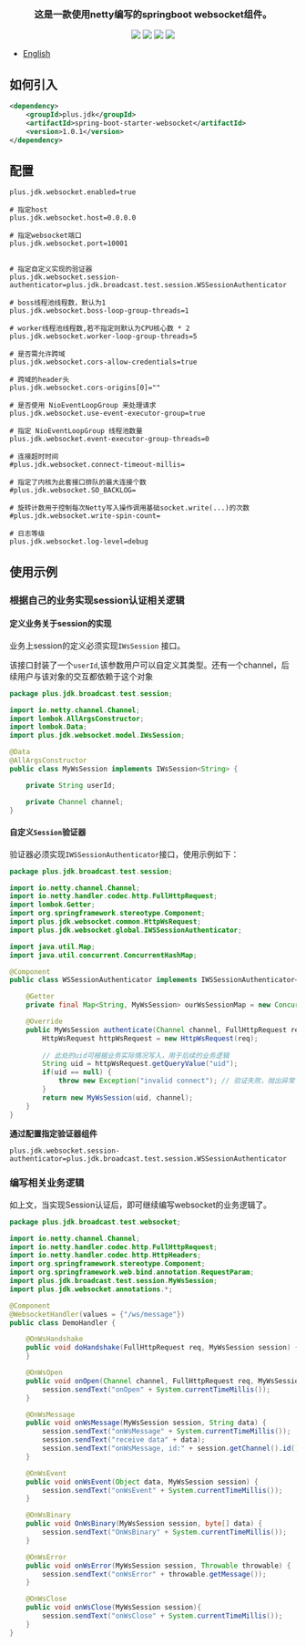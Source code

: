 
<h3 align="center">这是一款使用netty编写的springboot websocket组件。</h3>
<p align="center">
    <a href="https://github.com/JDK-Plus/spring-boot-starter-websocket/blob/master/LICENSE"><img src="https://img.shields.io/github/license/JDK-Plus/spring-boot-starter-websocket.svg" /></a>
    <a href="https://github.com/JDK-Plus/spring-boot-starter-websocket/releases"><img src="https://img.shields.io/github/release/JDK-Plus/spring-boot-starter-websocket.svg" /></a>
    <a href="https://github.com/JDK-Plus/spring-boot-starter-websocket/stargazers"><img src="https://img.shields.io/github/stars/JDK-Plus/spring-boot-starter-websocket.svg" /></a>
    <a href="https://github.com/JDK-Plus/spring-boot-starter-websocket/network/members"><img src="https://img.shields.io/github/forks/JDK-Plus/spring-boot-starter-websocket.svg" /></a>
</p>


- [English](README-CN.md)


## 如何引入

```xml
<dependency>
    <groupId>plus.jdk</groupId>
    <artifactId>spring-boot-starter-websocket</artifactId>
    <version>1.0.1</version>
</dependency>
```
## 配置

```
plus.jdk.websocket.enabled=true

# 指定host
plus.jdk.websocket.host=0.0.0.0

# 指定websocket端口
plus.jdk.websocket.port=10001


# 指定自定义实现的验证器
plus.jdk.websocket.session-authenticator=plus.jdk.broadcast.test.session.WSSessionAuthenticator

# boss线程池线程数，默认为1
plus.jdk.websocket.boss-loop-group-threads=1

# worker线程池线程数,若不指定则默认为CPU核心数 * 2
plus.jdk.websocket.worker-loop-group-threads=5

# 是否需允许跨域
plus.jdk.websocket.cors-allow-credentials=true

# 跨域的header头
plus.jdk.websocket.cors-origins[0]=""

# 是否使用 NioEventLoopGroup 来处理请求
plus.jdk.websocket.use-event-executor-group=true

# 指定 NioEventLoopGroup 线程池数量
plus.jdk.websocket.event-executor-group-threads=0

# 连接超时时间
#plus.jdk.websocket.connect-timeout-millis=

# 指定了内核为此套接口排队的最大连接个数
#plus.jdk.websocket.SO_BACKLOG=

# 旋转计数用于控制每次Netty写入操作调用基础socket.write(...)的次数
#plus.jdk.websocket.write-spin-count=

# 日志等级
plus.jdk.websocket.log-level=debug
```


## 使用示例


### 根据自己的业务实现session认证相关逻辑

#### 定义业务关于session的实现

业务上session的定义必须实现`IWsSession` 接口。

该接口封装了一个`userId`,该参数用户可以自定义其类型。还有一个channel，后续用户与该对象的交互都依赖于这个对象

```java
package plus.jdk.broadcast.test.session;

import io.netty.channel.Channel;
import lombok.AllArgsConstructor;
import lombok.Data;
import plus.jdk.websocket.model.IWsSession;

@Data
@AllArgsConstructor
public class MyWsSession implements IWsSession<String> {

    private String userId;

    private Channel channel;
}
```

#### 自定义`Session`验证器

验证器必须实现`IWSSessionAuthenticator`接口，使用示例如下：

```java
package plus.jdk.broadcast.test.session;

import io.netty.channel.Channel;
import io.netty.handler.codec.http.FullHttpRequest;
import lombok.Getter;
import org.springframework.stereotype.Component;
import plus.jdk.websocket.common.HttpWsRequest;
import plus.jdk.websocket.global.IWSSessionAuthenticator;

import java.util.Map;
import java.util.concurrent.ConcurrentHashMap;

@Component
public class WSSessionAuthenticator implements IWSSessionAuthenticator<MyWsSession> {

    @Getter
    private final Map<String, MyWsSession> ourWsSessionMap = new ConcurrentHashMap<>();

    @Override
    public MyWsSession authenticate(Channel channel, FullHttpRequest req, String path) throws Exception{
        HttpWsRequest httpWsRequest = new HttpWsRequest(req);
        
        // 此处的uid可根据业务实际情况写入，用于后续的业务逻辑
        String uid = httpWsRequest.getQueryValue("uid");
        if(uid == null) {
            throw new Exception("invalid connect"); // 验证失败，抛出异常
        }
        return new MyWsSession(uid, channel);
    }
}
```

**通过配置指定验证器组件**

```
plus.jdk.websocket.session-authenticator=plus.jdk.broadcast.test.session.WSSessionAuthenticator
```


### 编写相关业务逻辑

如上文，当实现Session认证后，即可继续编写websocket的业务逻辑了。

```java
package plus.jdk.broadcast.test.websocket;

import io.netty.channel.Channel;
import io.netty.handler.codec.http.FullHttpRequest;
import io.netty.handler.codec.http.HttpHeaders;
import org.springframework.stereotype.Component;
import org.springframework.web.bind.annotation.RequestParam;
import plus.jdk.broadcast.test.session.MyWsSession;
import plus.jdk.websocket.annotations.*;

@Component
@WebsocketHandler(values = {"/ws/message"})
public class DemoHandler {

    @OnWsHandshake
    public void doHandshake(FullHttpRequest req, MyWsSession session) {
    }

    @OnWsOpen
    public void onOpen(Channel channel, FullHttpRequest req, MyWsSession session, HttpHeaders headers, @RequestParam String uid) {
        session.sendText("onOpen" + System.currentTimeMillis());
    }

    @OnWsMessage
    public void onWsMessage(MyWsSession session, String data) {
        session.sendText("onWsMessage" + System.currentTimeMillis());
        session.sendText("receive data" + data);
        session.sendText("onWsMessage, id:" + session.getChannel().id().asShortText());
    }

    @OnWsEvent
    public void onWsEvent(Object data, MyWsSession session) {
        session.sendText("onWsEvent" + System.currentTimeMillis());
    }

    @OnWsBinary
    public void OnWsBinary(MyWsSession session, byte[] data) {
        session.sendText("OnWsBinary" + System.currentTimeMillis());
    }

    @OnWsError
    public void onWsError(MyWsSession session, Throwable throwable) {
        session.sendText("onWsError" + throwable.getMessage());
    }

    @OnWsClose
    public void onWsClose(MyWsSession session){
        session.sendText("onWsClose" + System.currentTimeMillis());
    }
}
```


